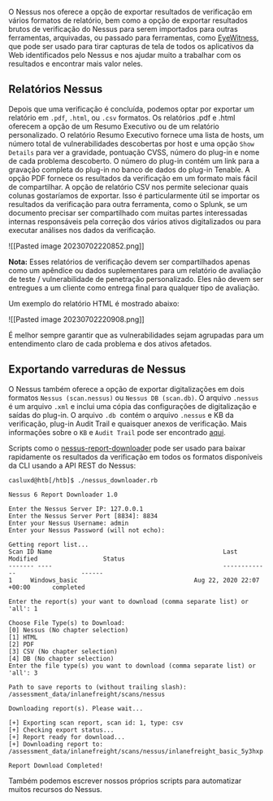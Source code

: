 O Nessus nos oferece a opção de exportar resultados de verificação em vários formatos de relatório, bem como a opção de exportar resultados brutos de verificação do Nessus para serem importados para outras ferramentas, arquivadas, ou passado para ferramentas, como [EyeWitness](https://github.com/FortyNorthSecurity/EyeWitness), que pode ser usado para tirar capturas de tela de todos os aplicativos da Web identificados pelo Nessus e nos ajudar muito a trabalhar com os resultados e encontrar mais valor neles.

## Relatórios Nessus

Depois que uma verificação é concluída, podemos optar por exportar um relatório em `.pdf`, `.html`, ou `.csv` formatos. Os relatórios .pdf e .html oferecem a opção de um Resumo Executivo ou de um relatório personalizado. O relatório Resumo Executivo fornece uma lista de hosts, um número total de vulnerabilidades descobertas por host e uma opção `Show Details` para ver a gravidade, pontuação CVSS, número do plug-in e nome de cada problema descoberto. O número do plug-in contém um link para a gravação completa do plug-in no banco de dados do plug-in Tenable. A opção PDF fornece os resultados da verificação em um formato mais fácil de compartilhar. A opção de relatório CSV nos permite selecionar quais colunas gostaríamos de exportar. Isso é particularmente útil se importar os resultados da verificação para outra ferramenta, como o Splunk, se um documento precisar ser compartilhado com muitas partes interessadas internas responsáveis pela correção dos vários ativos digitalizados ou para executar análises nos dados da verificação.

![[Pasted image 20230702220852.png]]

**Nota:** Esses relatórios de verificação devem ser compartilhados apenas como um apêndice ou dados suplementares para um relatório de avaliação de teste / vulnerabilidade de penetração personalizado. Eles não devem ser entregues a um cliente como entrega final para qualquer tipo de avaliação.

Um exemplo do relatório HTML é mostrado abaixo:

![[Pasted image 20230702220908.png]]

É melhor sempre garantir que as vulnerabilidades sejam agrupadas para um entendimento claro de cada problema e dos ativos afetados.

## Exportando varreduras de Nessus

O Nessus também oferece a opção de exportar digitalizações em dois formatos `Nessus (scan.nessus)` ou `Nessus DB (scan.db)`. O arquivo `.nessus`  é um arquivo `.xml` e inclui uma cópia das configurações de digitalização e saídas do plug-in. O arquivo `.db`  contém o arquivo `.nessus` e KB da verificação, plug-in Audit Trail e quaisquer anexos de verificação. Mais informações sobre o `KB` e `Audit Trail` pode ser encontrado [aqui](https://community.tenable.com/s/article/What-is-included-in-a-nessus-db-file).

Scripts como o [nessus-report-downloader](https://raw.githubusercontent.com/eelsivart/nessus-report-downloader/master/nessus6-report-downloader.rb) pode ser usado para baixar rapidamente os resultados da verificação em todos os formatos disponíveis da CLI usando a API REST do Nessus:

```shell-session
casluxd@htb[/htb]$ ./nessus_downloader.rb 

Nessus 6 Report Downloader 1.0

Enter the Nessus Server IP: 127.0.0.1
Enter the Nessus Server Port [8834]: 8834
Enter your Nessus Username: admin
Enter your Nessus Password (will not echo): 

Getting report list...
Scan ID Name                                               Last Modified                  Status         
------- ----                                               -------------                  ------         
1     Windows_basic                                Aug 22, 2020 22:07 +00:00      completed      
         
Enter the report(s) your want to download (comma separate list) or 'all': 1

Choose File Type(s) to Download: 
[0] Nessus (No chapter selection)
[1] HTML
[2] PDF
[3] CSV (No chapter selection)
[4] DB (No chapter selection)
Enter the file type(s) you want to download (comma separate list) or 'all': 3

Path to save reports to (without trailing slash): /assessment_data/inlanefreight/scans/nessus

Downloading report(s). Please wait...

[+] Exporting scan report, scan id: 1, type: csv
[+] Checking export status...
[+] Report ready for download...
[+] Downloading report to: /assessment_data/inlanefreight/scans/nessus/inlanefreight_basic_5y3hxp.csv

Report Download Completed!
```

Também podemos escrever nossos próprios scripts para automatizar muitos recursos do Nessus.
